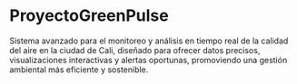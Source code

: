 # ProyectoGreenPulse
Sistema avanzado para el monitoreo y análisis en tiempo real de la calidad del aire en la ciudad de Cali, diseñado para ofrecer datos precisos, visualizaciones interactivas y alertas oportunas, promoviendo una gestión ambiental más eficiente y sostenible.
